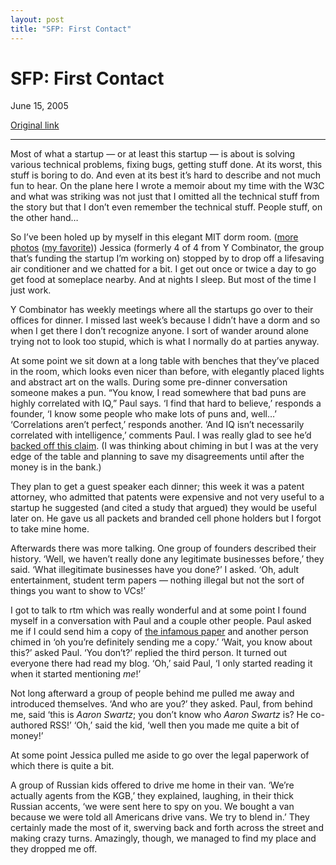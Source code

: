 ```yaml
---
layout: post
title: "SFP: First Contact"
---
```

SFP: First Contact
==================

June 15, 2005

[Original link](http://www.aaronsw.com/weblog/sfpmtg1)

* * * * *

Most of what a startup — or at least this startup — is about is solving
various technical problems, fixing bugs, getting stuff done. At its
worst, this stuff is boring to do. And even at its best it’s hard to
describe and not much fun to hear. On the plane here I wrote a memoir
about my time with the W3C and what was striking was not just that I
omitted all the technical stuff from the story but that I don’t even
remember the technical stuff. People stuff, on the other hand…

So I’ve been holed up by myself in this elegant MIT dorm room. ([more
photos](http://www.figure-ground.com/travel/image.php?simmons) ([my
favorite](http://www.figure-ground.com/travel/image.php?simmons/0029)))
Jessica (formerly 4 of 4 from Y Combinator, the group that’s funding the
startup I’m working on) stopped by to drop off a lifesaving air
conditioner and we chatted for a bit. I get out once or twice a day to
go get food at someplace nearby. And at nights I sleep. But most of the
time I just work.

Y Combinator has weekly meetings where all the startups go over to their
offices for dinner. I missed last week’s because I didn’t have a dorm
and so when I get there I don’t recognize anyone. I sort of wander
around alone trying not to look too stupid, which is what I normally do
at parties anyway.

At some point we sit down at a long table with benches that they’ve
placed in the room, which looks even nicer than before, with elegantly
placed lights and abstract art on the walls. During some pre-dinner
conversation someone makes a pun. “You know, I read somewhere that bad
puns are highly correlated with IQ,” Paul says. ‘I find that hard to
believe,’ responds a founder, ‘I know some people who make lots of puns
and, well…’ ‘Correlations aren’t perfect,’ responds another. ‘And IQ
isn’t necessarily correlated with intelligence,’ comments Paul. I was
really glad to see he’d [backed off this
claim](http://www.paulgraham.com/start.html#footnote2). (I was thinking
about chiming in but I was at the very edge of the table and planning to
save my disagreements until after the money is in the bank.)

They plan to get a guest speaker each dinner; this week it was a patent
attorney, who admitted that patents were expensive and not very useful
to a startup he suggested (and cited a study that argued) they would be
useful later on. He gave us all packets and branded cell phone holders
but I forgot to take mine home.

Afterwards there was more talking. One group of founders described their
history. ‘Well, we haven’t really done any legitimate businesses
before,’ they said. ‘What illegitimate businesses have you done?’ I
asked. ‘Oh, adult entertainment, student term papers — nothing illegal
but not the sort of things you want to show to VCs!’

I got to talk to rtm which was really wonderful and at some point I
found myself in a conversation with Paul and a couple other people. Paul
asked me if I could send him a copy of [the infamous
paper](http://www.aaronsw.com/weblog/sneakpeek) and another person
chimed in ‘oh you’re definitely sending me a copy.’ ‘Wait, you know
about this?’ asked Paul. ‘You don’t?’ replied the third person. It
turned out everyone there had read my blog. ‘Oh,’ said Paul, ‘I only
started reading it when it started mentioning *me*!’

Not long afterward a group of people behind me pulled me away and
introduced themselves. ‘And who are you?’ they asked. Paul, from behind
me, said ‘this is *Aaron Swartz*; you don’t know who *Aaron Swartz* is?
He co-authored RSS!’ ‘Oh,’ said the kid, ‘well then you made me quite a
bit of money!’

At some point Jessica pulled me aside to go over the legal paperwork of
which there is quite a bit.

A group of Russian kids offered to drive me home in their van. ‘We’re
actually agents from the KGB,’ they explained, laughing, in their thick
Russian accents, ‘we were sent here to spy on you. We bought a van
because we were told all Americans drive vans. We try to blend in.’ They
certainly made the most of it, swerving back and forth across the street
and making crazy turns. Amazingly, though, we managed to find my place
and they dropped me off.
